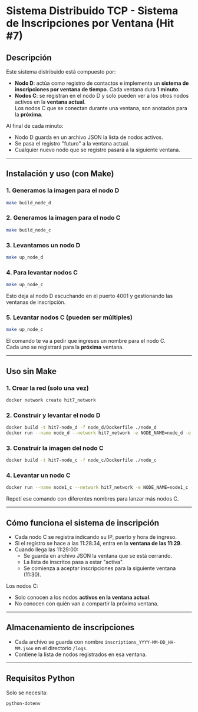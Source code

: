 # Sistema Distribuido TCP - Sistema de Inscripciones por Ventana (Hit #7)

## Descripción

Este sistema distribuido está compuesto por:

- **Nodo D**: actúa como registro de contactos e implementa un **sistema de inscripciones por ventana de tiempo**. Cada ventana dura **1 minuto**.
- **Nodos C**: se registran en el nodo D y solo pueden ver a los otros nodos activos en la **ventana actual**.  
  Los nodos C que se conectan durante una ventana, son anotados para la **próxima**.

Al final de cada minuto:

- Nodo D guarda en un archivo JSON la lista de nodos activos.
- Se pasa el registro "futuro" a la ventana actual.
- Cualquier nuevo nodo que se registre pasará a la siguiente ventana.

---

## Instalación y uso (con Make)

### 1. Generamos la imagen para el nodo D

```sh
make build_node_d
```

### 2. Generamos la imagen para el nodo C

```sh
make build_node_c
```

### 3. Levantamos un nodo D

```sh
make up_node_d
```

### 4. Para levantar nodos C

```sh
make up_node_c
```

Esto deja al nodo D escuchando en el puerto 4001 y gestionando las ventanas de inscripción.

### 5. Levantar nodos C (pueden ser múltiples)

```sh
make up_node_c
```

El comando te va a pedir que ingreses un nombre para el nodo C.  
Cada uno se registrará para la **próxima** ventana.

---

## Uso sin Make

### 1. Crear la red (solo una vez)

```sh
docker network create hit7_network
```

### 2. Construir y levantar el nodo D

```sh
docker build -t hit7-node_d -f node_d/Dockerfile ./node_d
docker run --name node_d --network hit7_network -e NODE_NAME=node_d -e LISTEN_HOST=0.0.0.0 -e LISTEN_PORT=4001 -p 4001:4001 -v $(pwd)/logs/node_d:/app/logs hit7-node_d
```

### 3. Construir la imagen del nodo C

```sh
docker build -t hit7-node_c -f node_c/Dockerfile ./node_c
```

### 4. Levantar un nodo C

```sh
docker run --name node1_c --network hit7_network -e NODE_NAME=node1_c -e D_HOST=node_d -e D_PORT=4001 -v $(pwd)/logs/:/app/logs hit7-node_c
```

Repetí ese comando con diferentes nombres para lanzar más nodos C.

---

## Cómo funciona el sistema de inscripción

- Cada nodo C se registra indicando su IP, puerto y hora de ingreso.
- Si el registro se hace a las 11:28:34, entra en la **ventana de las 11:29**.
- Cuando llega las 11:29:00:
  - Se guarda en archivo JSON la ventana que se está cerrando.
  - La lista de inscritos pasa a estar "activa".
  - Se comienza a aceptar inscripciones para la siguiente ventana (11:30).

Los nodos C:

- Solo conocen a los nodos **activos en la ventana actual**.
- No conocen con quién van a compartir la próxima ventana.

---

## Almacenamiento de inscripciones

- Cada archivo se guarda con nombre `inscriptions_YYYY-MM-DD_HH-MM.json` en el directorio `/logs`.
- Contiene la lista de nodos registrados en esa ventana.

---

## Requisitos Python

Solo se necesita:

```txt
python-dotenv
```
